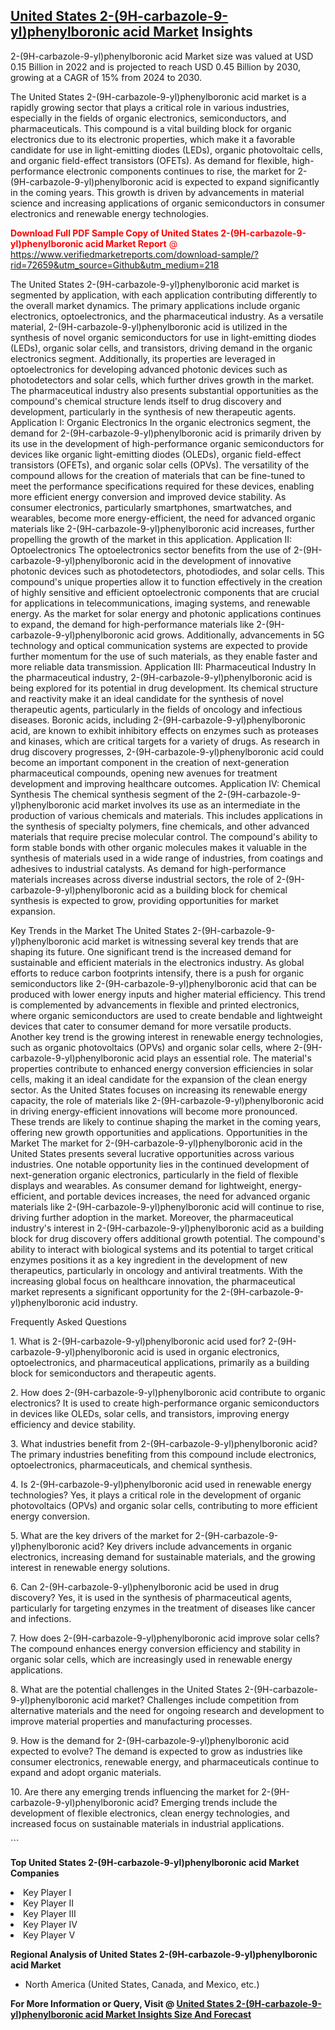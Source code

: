<h2><a href="https://www.verifiedmarketreports.com/download-sample/?rid=72659&amp;utm_source=Github&amp;utm_medium=218" target="_blank">United States 2-(9H-carbazole-9-yl)phenylboronic acid Market</a> Insights</h2><p>2-(9H-carbazole-9-yl)phenylboronic acid Market size was valued at USD 0.15 Billion in 2022 and is projected to reach USD 0.45 Billion by 2030, growing at a CAGR of 15% from 2024 to 2030.</p><p> <p>The United States 2-(9H-carbazole-9-yl)phenylboronic acid market is a rapidly growing sector that plays a critical role in various industries, especially in the fields of organic electronics, semiconductors, and pharmaceuticals. This compound is a vital building block for organic electronics due to its electronic properties, which make it a favorable candidate for use in light-emitting diodes (LEDs), organic photovoltaic cells, and organic field-effect transistors (OFETs). As demand for flexible, high-performance electronic components continues to rise, the market for 2-(9H-carbazole-9-yl)phenylboronic acid is expected to expand significantly in the coming years. This growth is driven by advancements in material science and increasing applications of organic semiconductors in consumer electronics and renewable energy technologies. <p><span class=""><span style="color: #ff0000;"><strong>Download Full PDF Sample Copy of United States 2-(9H-carbazole-9-yl)phenylboronic acid Market Report</strong> @ </span><a href="https://www.verifiedmarketreports.com/download-sample/?rid=72659&amp;utm_source=Github&amp;utm_medium=218" target="_blank">https://www.verifiedmarketreports.com/download-sample/?rid=72659&amp;utm_source=Github&amp;utm_medium=218</a></span></p></p> <p>The United States 2-(9H-carbazole-9-yl)phenylboronic acid market is segmented by application, with each application contributing differently to the overall market dynamics. The primary applications include organic electronics, optoelectronics, and the pharmaceutical industry. As a versatile material, 2-(9H-carbazole-9-yl)phenylboronic acid is utilized in the synthesis of novel organic semiconductors for use in light-emitting diodes (LEDs), organic solar cells, and transistors, driving demand in the organic electronics segment. Additionally, its properties are leveraged in optoelectronics for developing advanced photonic devices such as photodetectors and solar cells, which further drives growth in the market. The pharmaceutical industry also presents substantial opportunities as the compound's chemical structure lends itself to drug discovery and development, particularly in the synthesis of new therapeutic agents. Application I: Organic Electronics In the organic electronics segment, the demand for 2-(9H-carbazole-9-yl)phenylboronic acid is primarily driven by its use in the development of high-performance organic semiconductors for devices like organic light-emitting diodes (OLEDs), organic field-effect transistors (OFETs), and organic solar cells (OPVs). The versatility of the compound allows for the creation of materials that can be fine-tuned to meet the performance specifications required for these devices, enabling more efficient energy conversion and improved device stability. As consumer electronics, particularly smartphones, smartwatches, and wearables, become more energy-efficient, the need for advanced organic materials like 2-(9H-carbazole-9-yl)phenylboronic acid increases, further propelling the growth of the market in this application. Application II: Optoelectronics The optoelectronics sector benefits from the use of 2-(9H-carbazole-9-yl)phenylboronic acid in the development of innovative photonic devices such as photodetectors, photodiodes, and solar cells. This compound's unique properties allow it to function effectively in the creation of highly sensitive and efficient optoelectronic components that are crucial for applications in telecommunications, imaging systems, and renewable energy. As the market for solar energy and photonic applications continues to expand, the demand for high-performance materials like 2-(9H-carbazole-9-yl)phenylboronic acid grows. Additionally, advancements in 5G technology and optical communication systems are expected to provide further momentum for the use of such materials, as they enable faster and more reliable data transmission. Application III: Pharmaceutical Industry In the pharmaceutical industry, 2-(9H-carbazole-9-yl)phenylboronic acid is being explored for its potential in drug development. Its chemical structure and reactivity make it an ideal candidate for the synthesis of novel therapeutic agents, particularly in the fields of oncology and infectious diseases. Boronic acids, including 2-(9H-carbazole-9-yl)phenylboronic acid, are known to exhibit inhibitory effects on enzymes such as proteases and kinases, which are critical targets for a variety of drugs. As research in drug discovery progresses, 2-(9H-carbazole-9-yl)phenylboronic acid could become an important component in the creation of next-generation pharmaceutical compounds, opening new avenues for treatment development and improving healthcare outcomes. Application IV: Chemical Synthesis The chemical synthesis segment of the 2-(9H-carbazole-9-yl)phenylboronic acid market involves its use as an intermediate in the production of various chemicals and materials. This includes applications in the synthesis of specialty polymers, fine chemicals, and other advanced materials that require precise molecular control. The compound's ability to form stable bonds with other organic molecules makes it valuable in the synthesis of materials used in a wide range of industries, from coatings and adhesives to industrial catalysts. As demand for high-performance materials increases across diverse industrial sectors, the role of 2-(9H-carbazole-9-yl)phenylboronic acid as a building block for chemical synthesis is expected to grow, providing opportunities for market expansion. <p>Key Trends in the Market The United States 2-(9H-carbazole-9-yl)phenylboronic acid market is witnessing several key trends that are shaping its future. One significant trend is the increased demand for sustainable and efficient materials in the electronics industry. As global efforts to reduce carbon footprints intensify, there is a push for organic semiconductors like 2-(9H-carbazole-9-yl)phenylboronic acid that can be produced with lower energy inputs and higher material efficiency. This trend is complemented by advancements in flexible and printed electronics, where organic semiconductors are used to create bendable and lightweight devices that cater to consumer demand for more versatile products. Another key trend is the growing interest in renewable energy technologies, such as organic photovoltaics (OPVs) and organic solar cells, where 2-(9H-carbazole-9-yl)phenylboronic acid plays an essential role. The material's properties contribute to enhanced energy conversion efficiencies in solar cells, making it an ideal candidate for the expansion of the clean energy sector. As the United States focuses on increasing its renewable energy capacity, the role of materials like 2-(9H-carbazole-9-yl)phenylboronic acid in driving energy-efficient innovations will become more pronounced. These trends are likely to continue shaping the market in the coming years, offering new growth opportunities and applications. Opportunities in the Market The market for 2-(9H-carbazole-9-yl)phenylboronic acid in the United States presents several lucrative opportunities across various industries. One notable opportunity lies in the continued development of next-generation organic electronics, particularly in the field of flexible displays and wearables. As consumer demand for lightweight, energy-efficient, and portable devices increases, the need for advanced organic materials like 2-(9H-carbazole-9-yl)phenylboronic acid will continue to rise, driving further adoption in the market. Moreover, the pharmaceutical industry's interest in 2-(9H-carbazole-9-yl)phenylboronic acid as a building block for drug discovery offers additional growth potential. The compound's ability to interact with biological systems and its potential to target critical enzymes positions it as a key ingredient in the development of new therapeutics, particularly in oncology and antiviral treatments. With the increasing global focus on healthcare innovation, the pharmaceutical market represents a significant opportunity for the 2-(9H-carbazole-9-yl)phenylboronic acid industry. <p>Frequently Asked Questions <p>1. What is 2-(9H-carbazole-9-yl)phenylboronic acid used for? 2-(9H-carbazole-9-yl)phenylboronic acid is used in organic electronics, optoelectronics, and pharmaceutical applications, primarily as a building block for semiconductors and therapeutic agents.</p> <p>2. How does 2-(9H-carbazole-9-yl)phenylboronic acid contribute to organic electronics? It is used to create high-performance organic semiconductors in devices like OLEDs, solar cells, and transistors, improving energy efficiency and device stability.</p> <p>3. What industries benefit from 2-(9H-carbazole-9-yl)phenylboronic acid? The primary industries benefiting from this compound include electronics, optoelectronics, pharmaceuticals, and chemical synthesis.</p> <p>4. Is 2-(9H-carbazole-9-yl)phenylboronic acid used in renewable energy technologies? Yes, it plays a critical role in the development of organic photovoltaics (OPVs) and organic solar cells, contributing to more efficient energy conversion.</p> <p>5. What are the key drivers of the market for 2-(9H-carbazole-9-yl)phenylboronic acid? Key drivers include advancements in organic electronics, increasing demand for sustainable materials, and the growing interest in renewable energy solutions.</p> <p>6. Can 2-(9H-carbazole-9-yl)phenylboronic acid be used in drug discovery? Yes, it is used in the synthesis of pharmaceutical agents, particularly for targeting enzymes in the treatment of diseases like cancer and infections.</p> <p>7. How does 2-(9H-carbazole-9-yl)phenylboronic acid improve solar cells? The compound enhances energy conversion efficiency and stability in organic solar cells, which are increasingly used in renewable energy applications.</p> <p>8. What are the potential challenges in the United States 2-(9H-carbazole-9-yl)phenylboronic acid market? Challenges include competition from alternative materials and the need for ongoing research and development to improve material properties and manufacturing processes.</p> <p>9. How is the demand for 2-(9H-carbazole-9-yl)phenylboronic acid expected to evolve? The demand is expected to grow as industries like consumer electronics, renewable energy, and pharmaceuticals continue to expand and adopt organic materials.</p> <p>10. Are there any emerging trends influencing the market for 2-(9H-carbazole-9-yl)phenylboronic acid? Emerging trends include the development of flexible electronics, clean energy technologies, and increased focus on sustainable materials in industrial applications.</p> ```</p><p><strong>Top United States 2-(9H-carbazole-9-yl)phenylboronic acid Market Companies</strong></p><div data-test-id=""><p><li>Key Player I</li><li> Key Player II</li><li> Key Player III</li><li> Key Player IV</li><li> Key Player V</li></p><div><strong>Regional Analysis of&nbsp;United States 2-(9H-carbazole-9-yl)phenylboronic acid Market</strong></div><ul><li dir="ltr"><p dir="ltr">North America&nbsp;(United States, Canada, and Mexico, etc.)</p></li></ul><p><strong>For More Information or Query, Visit @&nbsp;</strong><strong><a href="https://www.verifiedmarketreports.com/product/2-9h-carbazole-9-ylphenylboronic-acid-market-insights-2019-global-and-chinese-analysis-and-forecast-to-2024/?utm_source=Github&amp;utm_medium=218" target="_blank">United States 2-(9H-carbazole-9-yl)phenylboronic acid Market Insights Size And Forecast</a></strong></p></div>
